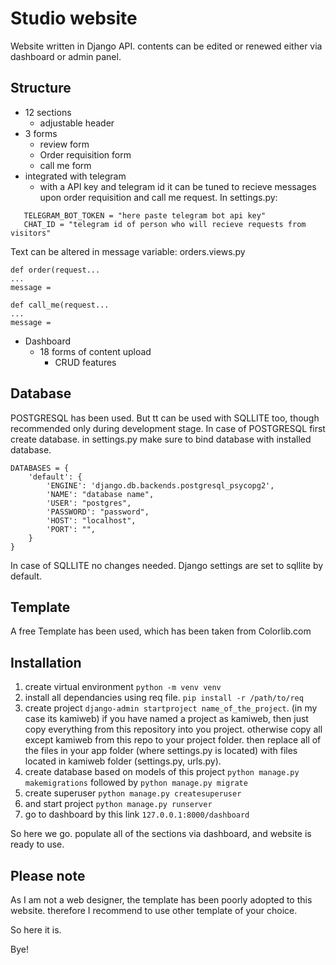 # Studio website

Website written in Django API. contents can be edited or renewed either via dashboard or admin panel.

## Structure

- 12 sections 
	- adjustable header
- 3 forms
	- review form
	- Order requisition form
	- call me form
- integrated with telegram 
	- with a API key and telegram id it can be tuned to recieve messages upon order requisition and call me request.
     In settings.py:
```
   TELEGRAM_BOT_TOKEN = "here paste telegram bot api key"
   CHAT_ID = "telegram id of person who will recieve requests from visitors"
```

Text can be altered in message variable:
       orders.views.py
```
def order(request...
...
message = 

def call_me(request...
...
message = 
```
- Dashboard
	- 18 forms of content upload
		- CRUD features

## Database

POSTGRESQL has been used. But tt can be used with SQLLITE too, though recommended only during development stage.
In case of POSTGRESQL first create database.
in settings.py make sure to bind database with installed database. 
```
DATABASES = {
    'default': {
        'ENGINE': 'django.db.backends.postgresql_psycopg2',
        'NAME': "database name",
        'USER': "postgres",
        'PASSWORD': "password",
        'HOST': "localhost",
        'PORT': "",
    }
}
```
In case of SQLLITE no changes needed. Django settings are set to sqllite by default.

## Template

A free Template has been used, which has been taken from Colorlib.com  

## Installation

1. create virtual environment ```python -m venv venv```
2. install all dependancies using req file. ```pip install -r /path/to/req```
3. create project ``` django-admin startproject name_of_the_project ```. (in my case its kamiweb)
    if you have named a project as kamiweb, then just copy everything from this repository into you project.
   otherwise copy all except kamiweb from this repo to your project folder. then replace all of the files in your app folder (where settings.py is located) with files located in kamiweb folder (settings.py, urls.py).
5. create database based on models of this project
  ``` python manage.py makemigrations ```
   followed by 
   ``` python manage.py migrate ```
6. create superuser ``` python manage.py createsuperuser ```
7. and start project ``` python manage.py runserver ```
8. go to dashboard by this link ``` 127.0.0.1:8000/dashboard ```

So here we go. populate all of the sections via dashboard, and website is ready to use.

## Please note

As I am not a web designer, the template has been poorly adopted to this website. therefore I recommend to use other template of your choice.

So here it is. 

Bye!
